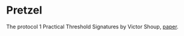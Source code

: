 # Pretzel

The protocol 1 Practical Threshold Signatures by Victor Shoup, [paper](https://www.iacr.org/archive/eurocrypt2000/1807/18070209-new.pdf).
